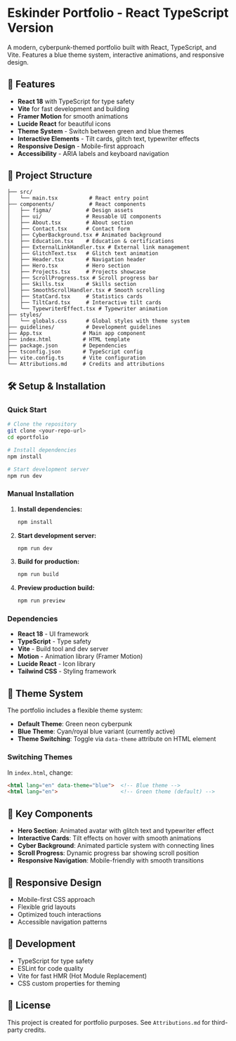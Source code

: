 # Eskinder Portfolio - React TypeScript Version

A modern, cyberpunk-themed portfolio built with React, TypeScript, and Vite. Features a blue theme system, interactive animations, and responsive design.

## 🚀 Features

- **React 18** with TypeScript for type safety
- **Vite** for fast development and building
- **Framer Motion** for smooth animations
- **Lucide React** for beautiful icons
- **Theme System** - Switch between green and blue themes
- **Interactive Elements** - Tilt cards, glitch text, typewriter effects
- **Responsive Design** - Mobile-first approach
- **Accessibility** - ARIA labels and keyboard navigation

## 📁 Project Structure

```
├── src/
│   └── main.tsx          # React entry point
├── components/           # React components
│   ├── figma/           # Design assets
│   ├── ui/              # Reusable UI components
│   ├── About.tsx        # About section
│   ├── Contact.tsx      # Contact form
│   ├── CyberBackground.tsx # Animated background
│   ├── Education.tsx    # Education & certifications
│   ├── ExternalLinkHandler.tsx # External link management
│   ├── GlitchText.tsx   # Glitch text animation
│   ├── Header.tsx       # Navigation header
│   ├── Hero.tsx         # Hero section
│   ├── Projects.tsx     # Projects showcase
│   ├── ScrollProgress.tsx # Scroll progress bar
│   ├── Skills.tsx       # Skills section
│   ├── SmoothScrollHandler.tsx # Smooth scrolling
│   ├── StatCard.tsx     # Statistics cards
│   ├── TiltCard.tsx     # Interactive tilt cards
│   └── TypewriterEffect.tsx # Typewriter animation
├── styles/
│   └── globals.css      # Global styles with theme system
├── guidelines/          # Development guidelines
├── App.tsx             # Main app component
├── index.html          # HTML template
├── package.json        # Dependencies
├── tsconfig.json       # TypeScript config
├── vite.config.ts      # Vite configuration
└── Attributions.md     # Credits and attributions
```

## 🛠️ Setup & Installation

### Quick Start
```bash
# Clone the repository
git clone <your-repo-url>
cd eportfolio

# Install dependencies
npm install

# Start development server
npm run dev
```

### Manual Installation
1. **Install dependencies:**
   ```bash
   npm install
   ```

2. **Start development server:**
   ```bash
   npm run dev
   ```

3. **Build for production:**
   ```bash
   npm run build
   ```

4. **Preview production build:**
   ```bash
   npm run preview
   ```

### Dependencies
- **React 18** - UI framework
- **TypeScript** - Type safety
- **Vite** - Build tool and dev server
- **Motion** - Animation library (Framer Motion)
- **Lucide React** - Icon library
- **Tailwind CSS** - Styling framework

## 🎨 Theme System

The portfolio includes a flexible theme system:

- **Default Theme**: Green neon cyberpunk
- **Blue Theme**: Cyan/royal blue variant (currently active)
- **Theme Switching**: Toggle via `data-theme` attribute on HTML element

### Switching Themes

In `index.html`, change:
```html
<html lang="en" data-theme="blue">  <!-- Blue theme -->
<html lang="en">                    <!-- Green theme (default) -->
```

## 🎯 Key Components

- **Hero Section**: Animated avatar with glitch text and typewriter effect
- **Interactive Cards**: Tilt effects on hover with smooth animations
- **Cyber Background**: Animated particle system with connecting lines
- **Scroll Progress**: Dynamic progress bar showing scroll position
- **Responsive Navigation**: Mobile-friendly with smooth transitions

## 📱 Responsive Design

- Mobile-first CSS approach
- Flexible grid layouts
- Optimized touch interactions
- Accessible navigation patterns

## 🔧 Development

- TypeScript for type safety
- ESLint for code quality
- Vite for fast HMR (Hot Module Replacement)
- CSS custom properties for theming

## 📄 License

This project is created for portfolio purposes. See `Attributions.md` for third-party credits.
